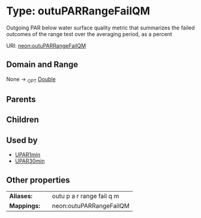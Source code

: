 
# Type: outuPARRangeFailQM


Outgoing PAR below water surface quality metric that summarizes the failed outcomes of the range test over the averaging period, as a percent

URI: [neon:outuPARRangeFailQM](https://data.neonscience.org/outuPARRangeFailQM)


## Domain and Range

None ->  <sub>OPT</sub> [Double](types/Double.md)

## Parents


## Children


## Used by

 * [UPAR1min](UPAR1min.md)
 * [UPAR30min](UPAR30min.md)

## Other properties

|  |  |  |
| --- | --- | --- |
| **Aliases:** | | outu p a r range fail q m |
| **Mappings:** | | neon:outuPARRangeFailQM |

